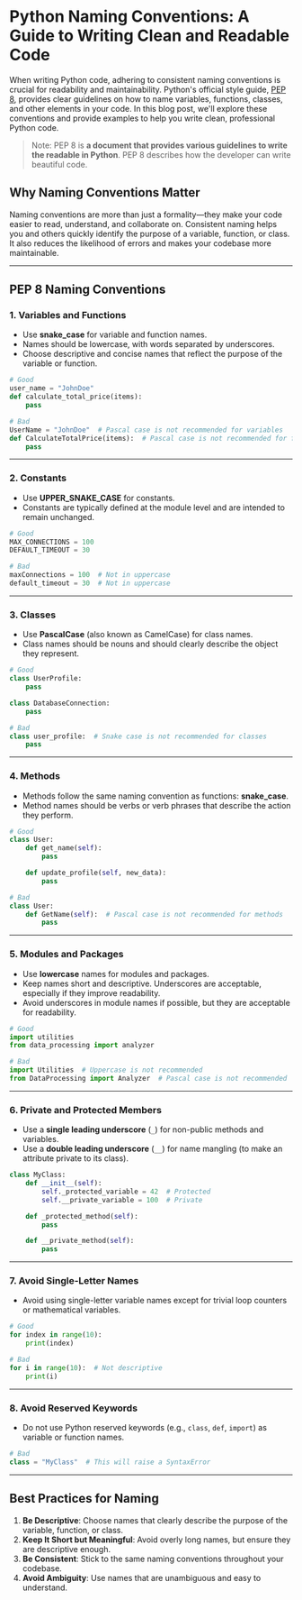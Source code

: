 # 


# Python Naming Conventions: A Guide to Writing Clean and Readable Code

When writing Python code, adhering to consistent naming conventions is crucial for readability and maintainability. Python's official style guide, [PEP 8](https://peps.python.org/pep-0008/), provides clear guidelines on how to name variables, functions, classes, and other elements in your code. In this blog post, we'll explore these conventions and provide examples to help you write clean, professional Python code.
 
 >  Note: PEP 8 is **a document that provides various guidelines to write the readable in Python**. PEP 8 describes how the developer can write beautiful code.

## Why Naming Conventions Matter

Naming conventions are more than just a formality—they make your code easier to read, understand, and collaborate on. Consistent naming helps you and others quickly identify the purpose of a variable, function, or class. It also reduces the likelihood of errors and makes your codebase more maintainable.

---

## PEP 8 Naming Conventions

### 1. **Variables and Functions**
- Use **snake_case** for variable and function names.
- Names should be lowercase, with words separated by underscores.
- Choose descriptive and concise names that reflect the purpose of the variable or function.

```python
# Good
user_name = "JohnDoe"
def calculate_total_price(items):
    pass

# Bad
UserName = "JohnDoe"  # Pascal case is not recommended for variables
def CalculateTotalPrice(items):  # Pascal case is not recommended for functions
    pass
```

---

### 2. **Constants**
- Use **UPPER_SNAKE_CASE** for constants.
- Constants are typically defined at the module level and are intended to remain unchanged.

```python
# Good
MAX_CONNECTIONS = 100
DEFAULT_TIMEOUT = 30

# Bad
maxConnections = 100  # Not in uppercase
default_timeout = 30  # Not in uppercase
```

---

### 3. **Classes**
- Use **PascalCase** (also known as CamelCase) for class names.
- Class names should be nouns and should clearly describe the object they represent.

```python
# Good
class UserProfile:
    pass

class DatabaseConnection:
    pass

# Bad
class user_profile:  # Snake case is not recommended for classes
    pass
```

---

### 4. **Methods**
- Methods follow the same naming convention as functions: **snake_case**.
- Method names should be verbs or verb phrases that describe the action they perform.

```python
# Good
class User:
    def get_name(self):
        pass

    def update_profile(self, new_data):
        pass

# Bad
class User:
    def GetName(self):  # Pascal case is not recommended for methods
        pass
```

---

### 5. **Modules and Packages**
- Use **lowercase** names for modules and packages.
- Keep names short and descriptive. Underscores are acceptable, especially if they improve readability.
- Avoid underscores in module names if possible, but they are acceptable for readability.

```python
# Good
import utilities
from data_processing import analyzer

# Bad
import Utilities  # Uppercase is not recommended
from DataProcessing import Analyzer  # Pascal case is not recommended
```

---

### 6. **Private and Protected Members**
- Use a **single leading underscore** (`_`) for non-public methods and variables.
- Use a **double leading underscore** (`__`) for name mangling (to make an attribute private to its class).

```python
class MyClass:
    def __init__(self):
        self._protected_variable = 42  # Protected
        self.__private_variable = 100  # Private

    def _protected_method(self):
        pass

    def __private_method(self):
        pass
```

---

### 7. **Avoid Single-Letter Names**
- Avoid using single-letter variable names except for trivial loop counters or mathematical variables.

```python
# Good
for index in range(10):
    print(index)

# Bad
for i in range(10):  # Not descriptive
    print(i)
```

---

### 8. **Avoid Reserved Keywords**
- Do not use Python reserved keywords (e.g., `class`, `def`, `import`) as variable or function names.

```python
# Bad
class = "MyClass"  # This will raise a SyntaxError
```

---

## Best Practices for Naming
1. **Be Descriptive**: Choose names that clearly describe the purpose of the variable, function, or class.
2. **Keep It Short but Meaningful**: Avoid overly long names, but ensure they are descriptive enough.
3. **Be Consistent**: Stick to the same naming conventions throughout your codebase.
4. **Avoid Ambiguity**: Use names that are unambiguous and easy to understand.




